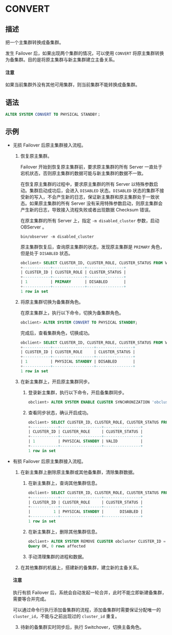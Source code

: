 # CONVERT

## 描述

把一个主集群转换成备集群。

发生 Failover 后，如果出现两个集群的情况，可以使用 `CONVERT` 将原主集群转换为备集群。目的是将原主集群与新主集群建立主备关系。

  <main id="notice" type='notice'>
    <h4>注意</h4>
    <p>如果当前集群外没有其他可用集群，则当前集群不能转换成备集群。</p>
  </main>

## 语法

```sql
ALTER SYSTEM CONVERT TO PHYSICAL STANDBY；
```

## 示例

* 无损 Failover 后原主集群接入流程。

  1. 恢复原主集群。

     Failover 开始到恢复原主集群前，要求原主集群的所有 Server 一直处于宕机状态，否则原主集群的数据可能与新主集群的数据不一致。

     在恢复原主集群的过程中，要求原主集群的所有 Server 以特殊参数启动。集群启动成功后，会进入 `DISABLED` 状态。`DISABLED` 状态的集群不接受新的写入，不会产生新的日志，保证新主集群和原主集群处于一致状态。如果原主集群的所有 Server 没有采用特殊参数启动，则原主集群会产生新的日志，导致接入流程失败或者出现数据 Checksum 错误。

     在原主集群的所有 Server 上，指定 `-m disabled_cluster` 参数，启动 OBServer 。

     ```shell
     bin/observer -m disabled_cluster
     ```

     原主集群恢复后，查询原主集群的状态，发现原主集群是 `PRIMARY` 角色，但是处于 `DISABLED` 状态。

     ```sql
     obclient> SELECT CLUSTER_ID, CLUSTER_ROLE, CLUSTER_STATUS FROM V$OB_CLUSTER;
     +------------+--------------+----------------+
     | CLUSTER_ID | CLUSTER_ROLE | CLUSTER_STATUS |
     +------------+--------------+----------------+
     | 1          | PRIMARY      | DISABLED       |
     +------------+--------------+----------------+
     1 row in set
     ```
  
  2. 将原主集群切换为备集群角色。

     在原主集群上，执行以下命令，切换为备集群角色。

     ```sql
     obclient> ALTER SYSTEM CONVERT TO PHYSICAL STANDBY;
     ```  

     完成后，查看集群角色，切换成功。

     ```sql
     obclient> SELECT CLUSTER_ID, CLUSTER_ROLE, CLUSTER_STATUS FROM V$OB_CLUSTER;
     +------------+------------------+----------------+
     | CLUSTER_ID | CLUSTER_ROLE     | CLUSTER_STATUS |
     +------------+------------------+----------------+
     | 1          | PHYSICAL STANDBY | DISABLED       |
     +------------+------------------+----------------+
     1 row in set
     ```  
  
  3. 在新主集群上，开启原主集群同步。

     1. 登录新主集群，执行以下命令，开启备集群同步。

        ```sql
        obclient> ALTER SYSTEM ENABLE CLUSTER SYNCHRONIZATION 'obcluster' CLUSTER_ID=1;
        ```

     2. 查看同步状态，确认开启成功。

        ```sql
        obclient> SELECT CLUSTER_ID, CLUSTER_ROLE, CLUSTER_STATUS FROM V$OB_STANDBY_STATUS;
        +------------+------------------+----------------+
        | CLUSTER_ID | CLUSTER_ROLE     | CLUSTER_STATUS |
        +------------+------------------+----------------+
        | 1          | PHYSICAL STANDBY | VALID          |
        +------------+------------------+----------------+
        1 row in set
        ```

* 有损 Failover 后原主集群接入流程。

  1. 在新主集群上删除原主集群或其他备集群，清除集群数据。

     1. 在新主集群上，查询其他集群信息。

        ```sql
        obclient> SELECT CLUSTER_ID, CLUSTER_ROLE, CLUSTER_STATUS FROM V$OB_STANDBY_STATUS;
        +------------+------------------+----------------+
        | CLUSTER_ID | CLUSTER_ROLE     | CLUSTER_STATUS |
        +------------+------------------+----------------+
        |          1 | PHYSICAL STANDBY |       DISABLED |
        +------------+------------------+----------------+
        1 row in set
        ```

     2. 在新主集群上，删除其他集群信息。

        ```sql
        obclient> ALTER SYSTEM REMOVE CLUSTER obcluster CLUSTER_ID = 1;
        Query OK, 0 rows affected
        ```

     3. 手动清理集群的进程和数据。
  
  2. 在其他集群的机器上，搭建新的备集群，建立新的主备关系。

  <main id="notice" type='notice'>
    <h4>注意</h4>
    <p>执行有损 Failover 后，系统会自动发起一轮合并，此时不能立即新建备集群，需要等合并完成。</p>
  </main>

   可以通过命令行执行添加备集群的流程，添加备集群时需要保证分配唯一的 `cluster_id`，不能与之前出现过的 `cluster_id` 重复。

  3. 待新的备集群实时同步后，执行 Switchover，切换主备角色。
